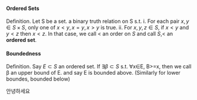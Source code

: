 #### Ordered Sets
Definition. Let S be a set. a binary truth relation on S s.t.
 i. For each pair $x,y\in S \times S$, only one of $x<y, x=y, x>y$ is true.
 ii. For $x,y,z\in S$, if $x< y$ and $y< z$ then $x< z$.
 In that case, we call $<$ an order on $S$ and call $S$,$<$ an **ordered set**.

#### Boundedness
Definition. Say $E\subset S$ an ordered set. 
If $\exists \beta \subset S$ s.t. ∀x∈E, B>=x, then we call β an upper bound of E.
and say E is bounded above. (Similarly for lower boundes, bounded below)

안녕하세요